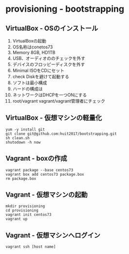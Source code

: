 # provisioning - bootstrapping

## VirtualBox - OSのインストール
1. VirtualBoxの起動
1. OS名称はconetos73
1. Memory 8GB, HD1TB
1. USB、オーディオののチェックを外す
1. デバイスのフロッピーディスクを外す
1. Minimal ISOをCDにセット
1. check Diskを避けて起動する
1. ソフトは最小構成
1. ハードの構成は
1. ネットワークはDHCPを一つONにする
1. root/vagrant vagrant/vagrant管理者にチェック

## VirtualBox - 仮想マシンの軽量化
```
yum -y install git
git clone git@github.com:huit2017/bootstrapping.git
sh clean.sh
shutodown -h now
```

## Vagrant - boxの作成
```
vagrant package --base centos73
vagrant box add centos73 package.box
rm package.box
```

## Vagrant - 仮想マシンの起動
```
mkdir provisioning
cd provisioning
vagrant init centos73
vagrant up
```
## Vagrant - 仮想マシンへログイン
```
vagrant ssh [host name]
```

